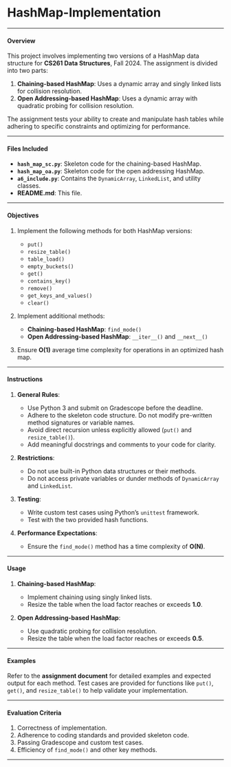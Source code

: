 # HashMap-Implementation
---

#### Overview

This project involves implementing two versions of a HashMap data structure for **CS261 Data Structures**, Fall 2024. The assignment is divided into two parts:

1. **Chaining-based HashMap**: Uses a dynamic array and singly linked lists for collision resolution.
2. **Open Addressing-based HashMap**: Uses a dynamic array with quadratic probing for collision resolution.

The assignment tests your ability to create and manipulate hash tables while adhering to specific constraints and optimizing for performance.

---

#### Files Included

- **`hash_map_sc.py`**: Skeleton code for the chaining-based HashMap.
- **`hash_map_oa.py`**: Skeleton code for the open addressing HashMap.
- **`a6_include.py`**: Contains the `DynamicArray`, `LinkedList`, and utility classes.
- **README.md**: This file.

---

#### Objectives

1. Implement the following methods for both HashMap versions:
   - `put()`
   - `resize_table()`
   - `table_load()`
   - `empty_buckets()`
   - `get()`
   - `contains_key()`
   - `remove()`
   - `get_keys_and_values()`
   - `clear()`

2. Implement additional methods:
   - **Chaining-based HashMap**: `find_mode()`
   - **Open Addressing-based HashMap**: `__iter__()` and `__next__()`

3. Ensure **O(1)** average time complexity for operations in an optimized hash map.

---

#### Instructions

1. **General Rules**:
   - Use Python 3 and submit on Gradescope before the deadline.
   - Adhere to the skeleton code structure. Do not modify pre-written method signatures or variable names.
   - Avoid direct recursion unless explicitly allowed (`put()` and `resize_table()`).
   - Add meaningful docstrings and comments to your code for clarity.

2. **Restrictions**:
   - Do not use built-in Python data structures or their methods.
   - Do not access private variables or dunder methods of `DynamicArray` and `LinkedList`.

3. **Testing**:
   - Write custom test cases using Python’s `unittest` framework.
   - Test with the two provided hash functions.

4. **Performance Expectations**:
   - Ensure the `find_mode()` method has a time complexity of **O(N)**.

---

#### Usage

1. **Chaining-based HashMap**:
   - Implement chaining using singly linked lists.
   - Resize the table when the load factor reaches or exceeds **1.0**.

2. **Open Addressing-based HashMap**:
   - Use quadratic probing for collision resolution.
   - Resize the table when the load factor reaches or exceeds **0.5**.

---

#### Examples

Refer to the **assignment document** for detailed examples and expected output for each method. Test cases are provided for functions like `put()`, `get()`, and `resize_table()` to help validate your implementation.

---

#### Evaluation Criteria

1. Correctness of implementation.
2. Adherence to coding standards and provided skeleton code.
3. Passing Gradescope and custom test cases.
4. Efficiency of `find_mode()` and other key methods.

---
